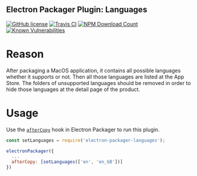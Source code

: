 Electron Packager Plugin: Languages
---------------------------
[![GitHub license](https://img.shields.io/github/license/barinali/electron-packager-languages.svg)](https://github.com/barinali/electron-packager-languages/blob/master/LICENSE)
[![Travis CI](https://img.shields.io/travis/barinali/electron-packager-languages.svg)](https://travis-ci.org/barinali/electron-packager-languages/)
[![NPM Download Count](https://img.shields.io/npm/dt/electron-packager-languages.svg)](https://www.npmjs.com/package/electron-packager-languages)
[![Known Vulnerabilities](https://snyk.io/test/github/barinali/electron-packager-languages/badge.svg?targetFile=package.json)](https://snyk.io/test/github/barinali/electron-packager-languages?targetFile=package.json)


# Reason

After packaging a MacOS application, it contains all possible languages whether it supports or not. Then all those languages are listed at the App Store. The folders of unsupported languages should be removed in order to hide those languages at the detail page of the product.

# Usage

Use the [`afterCopy`](https://github.com/electron-userland/electron-packager/blob/master/docs/api.md#afterCopy) hook in Electron Packager to run this plugin.

```js
const setLanguages = require('electron-packager-languages');

electronPackager({
  ...
  afterCopy: [setLanguages(['en', 'en_GB'])]
})
```
